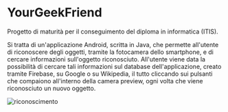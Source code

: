 # YourGeekFriend  
Progetto di maturità per il conseguimento del diploma in informatica (ITIS).

Si tratta di un'applicazione Android, scritta in Java, che permette all'utente di riconoscere degli oggetti, tramite la fotocamera dello smartphone, e di cercare informazioni sull'oggetto riconosciuto.
All'utente viene data la possibilità di cercare tali informazioni sul database dell'applicazione, creato tramite Firebase, su Google o su Wikipedia, il tutto cliccando sui pulsanti che compaiono all'interno della camera preview, ogni volta che viene riconosciuto un nuovo oggetto.  



![riconoscimento](https://user-images.githubusercontent.com/88974763/136663251-640fde5c-664c-427e-b337-a5553c2bdcab.JPG)
